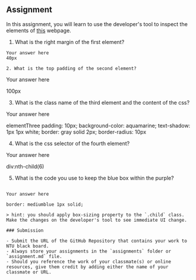 ## Assignment

In this assignment, you will learn to use the developer's tool to inspect the elements of [this](https://nznznh.csb.app/) webpage.

1. What is the right margin of the first element?

```
Your answer here
40px

2. What is the top padding of the second element?
```

Your answer here

100px

3. What is the class name of the third element and the content of the css?

Your answer here

elementThree
padding: 10px;
background-color: aquamarine;
text-shadow: 1px 1px white;
border: gray solid 2px;
border-radius: 10px

4. What is the css selector of the fourth element?

Your answer here

div:nth-child(6)

5. What is the code you use to keep the blue box within the purple?

```

Your answer here

border: mediumblue 1px solid;

> hint: you should apply box-sizing property to the `.child` class. Make the changes on the developer's tool to see immediate UI change.

### Submission

- Submit the URL of the GitHub Repository that contains your work to NTU black board.
- Always store your assignments in the `assignments` folder or `assignment.md` file.
- Should you reference the work of your classmate(s) or online resources, give them credit by adding either the name of your classmate or URL.

```

```

```

```

```
